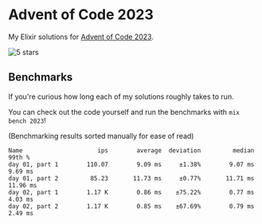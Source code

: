 # Advent of Code 2023

My Elixir solutions for [Advent of Code 2023](https://adventofcode.com/2023).

<!-- stars 2023 start --><img src="https://img.shields.io/static/v1?label=2023&message=5%20stars&style=for-the-badge&color=red" alt="5 stars" /><!-- stars 2023 end -->

## Benchmarks

If you're curious how long each of my solutions roughly takes to run.

You can check out the code yourself and run the benchmarks with `mix bench 2023`!

(Benchmarking results sorted manually for ease of read)

```
Name                     ips        average  deviation         median         99th %
day 01, part 1        110.07        9.09 ms     ±1.38%        9.07 ms        9.69 ms
day 01, part 2         85.23       11.73 ms     ±0.77%       11.71 ms       11.96 ms
day 02, part 1        1.17 K        0.86 ms    ±75.22%        0.77 ms        4.03 ms
day 02, part 2        1.17 K        0.85 ms    ±67.69%        0.79 ms        2.49 ms
```
